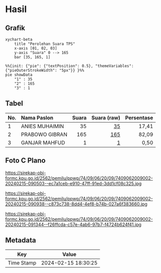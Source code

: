 # Hasil

## Grafik

```mermaid
xychart-beta
    title "Perolehan Suara TPS"
    x-axis [01, 02, 03]
    y-axis "Suara" 0 --> 165
    bar [35, 165, 1]
```

```mermaid
%%{init: {"pie": {"textPosition": 0.5}, "themeVariables": {"pieOuterStrokeWidth": "5px"}} }%%
pie showData
    "1" : 35
    "2" : 165
    "3" : 1
```

## Tabel

| No. | Nama Paslon    | Suara | Suara (raw) | Persentase |
|:--- |:-------------- | -----:| -----------:| ----------:|
| 1   | ANIES MUHAIMIN | 35    | [35][p-1]   | 17,41      |
| 2   | PRABOWO GIBRAN | 165   | [165][p-2]  | 82,09      |
| 3   | GANJAR MAHFUD  | 1     | [1][p-3]    | 0,50       |


[p-1]: https://github.com/gigit-pemilu/pemilu-2024-74-sulawesi-tenggara/blob/main/pilpres/hitung-suara/sub/74-sulawesi-tenggara/sub/09-konawe-utara/sub/06-lembo/sub/2009-pasir-putih/sub/002-tps/sub/paslon-1.txt
[p-2]: https://github.com/gigit-pemilu/pemilu-2024-74-sulawesi-tenggara/blob/main/pilpres/hitung-suara/sub/74-sulawesi-tenggara/sub/09-konawe-utara/sub/06-lembo/sub/2009-pasir-putih/sub/002-tps/sub/paslon-2.txt
[p-3]: https://github.com/gigit-pemilu/pemilu-2024-74-sulawesi-tenggara/blob/main/pilpres/hitung-suara/sub/74-sulawesi-tenggara/sub/09-konawe-utara/sub/06-lembo/sub/2009-pasir-putih/sub/002-tps/sub/paslon-3.txt

## Foto C Plano

https://sirekap-obj-formc.kpu.go.id/2562/pemilu/ppwp/74/09/06/20/09/7409062009002-20240215-090503--ec7a1ceb-e910-47ff-91ed-3dd1cf08c325.jpg

https://sirekap-obj-formc.kpu.go.id/2562/pemilu/ppwp/74/09/06/20/09/7409062009002-20240215-090938--c873c738-8dd4-4ef8-b74b-027a6f383660.jpg

https://sirekap-obj-formc.kpu.go.id/2562/pemilu/ppwp/74/09/06/20/09/7409062009002-20240215-091344--f26ffcda-c57e-4ab6-97b7-f4724b624f41.jpg


## Metadata

| Key        | Value               |
| ---------- | ------------------- |
| Time Stamp | 2024-02-15 18:30:25 |



